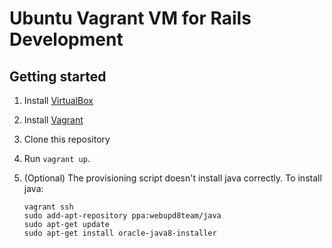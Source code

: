 # Ubuntu Vagrant VM for Rails Development

## Getting started

1. Install [VirtualBox](https://www.virtualbox.org/wiki/Downloads)

2. Install [Vagrant](https://www.vagrantup.com/downloads.html)

3. Clone this repository

4. Run `vagrant up`.

5. (Optional) The provisioning script doesn't install java correctly. To install java:

    ```
    vagrant ssh
    sudo add-apt-repository ppa:webupd8team/java
    sudo apt-get update
    sudo apt-get install oracle-java8-installer
    ```
